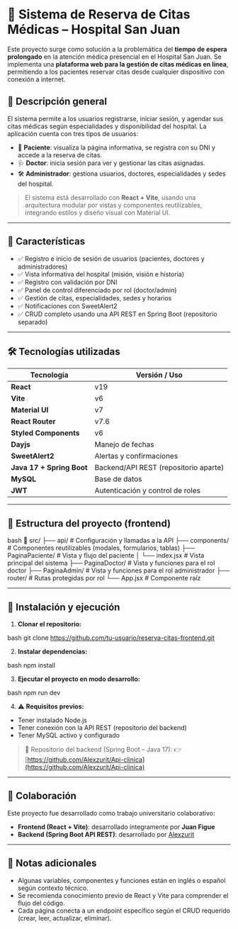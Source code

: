 # 🏥 Sistema de Reserva de Citas Médicas – Hospital San Juan

Este proyecto surge como solución a la problemática del **tiempo de espera prolongado** en la atención médica presencial en el Hospital San Juan. Se implementa una **plataforma web para la gestión de citas médicas en línea**, permitiendo a los pacientes reservar citas desde cualquier dispositivo con conexión a internet.

## 📌 Descripción general

El sistema permite a los usuarios registrarse, iniciar sesión, y agendar sus citas médicas según especialidades y disponibilidad del hospital. La aplicación cuenta con tres tipos de usuarios:

* 👤 **Paciente**: visualiza la página informativa, se registra con su DNI y accede a la reserva de citas.
* 🩺 **Doctor**: inicia sesión para ver y gestionar las citas asignadas.
* 🛠️ **Administrador**: gestiona usuarios, doctores, especialidades y sedes del hospital.

> El sistema está desarrollado con **React + Vite**, usando una arquitectura modular por vistas y componentes reutilizables, integrando estilos y diseño visual con Material UI.

---

## 🧩 Características

* ✅ Registro e inicio de sesión de usuarios (pacientes, doctores y administradores)
* ✅ Vista informativa del hospital (misión, visión e historia)
* ✅ Registro con validación por DNI
* ✅ Panel de control diferenciado por rol (doctor/admin)
* ✅ Gestión de citas, especialidades, sedes y horarios
* ✅ Notificaciones con SweetAlert2
* ✅ CRUD completo usando una API REST en Spring Boot (repositorio separado)

---

## 🛠️ Tecnologías utilizadas

| Tecnología                | Versión / Uso                         |
| ------------------------- | ------------------------------------- |
| **React**                 | v19                                   |
| **Vite**                  | v6                                    |
| **Material UI**           | v7                                    |
| **React Router**          | v7.6                                  |
| **Styled Components**     | v6                                    |
| **Dayjs**                 | Manejo de fechas                      |
| **SweetAlert2**           | Alertas y confirmaciones              |
| **Java 17 + Spring Boot** | Backend/API REST (repositorio aparte) |
| **MySQL**                 | Base de datos                         |
| **JWT**                   | Autenticación y control de roles      |

---

## 📂 Estructura del proyecto (frontend)

bash
📁 src/
├── api/                # Configuración y llamadas a la API
├── components/         # Componentes reutilizables (modales, formularios, tablas)
├── PaginaPaciente/     # Vista y flujo del paciente
│   └── index.jsx       # Vista principal del sistema
├── PaginaDoctor/       # Vista y funciones para el rol doctor
├── PaginaAdmin/        # Vista y funciones para el rol administrador
├── router/             # Rutas protegidas por rol
└── App.jsx             # Componente raíz


---

## 🚀 Instalación y ejecución

1. **Clonar el repositorio:**

bash
git clone https://github.com/tu-usuario/reserva-citas-frontend.git


2. **Instalar dependencias:**

bash
npm install


3. **Ejecutar el proyecto en modo desarrollo:**

bash
npm run dev


4. ⚠️ **Requisitos previos:**

* Tener instalado Node.js
* Tener conexión con la API REST (repositorio del backend)
* Tener MySQL activo y configurado

> 🔗 Repositorio del backend (Spring Boot – Java 17):
> 👉 [https://github.com/Alexzurit/Api-clinica](https://github.com/Alexzurit/Api-clinica)

---

## 🙌 Colaboración

Este proyecto fue desarrollado como trabajo universitario colaborativo:

* **Frontend (React + Vite)**: desarrollado íntegramente por **Juan Figue**
* **Backend (Spring Boot API REST)**: desarrollado por [Alexzurit](https://github.com/Alexzurit)

---

## 📄 Notas adicionales

* Algunas variables, componentes y funciones están en inglés o español según contexto técnico.
* Se recomienda conocimiento previo de React y Vite para comprender el flujo del código.
* Cada página conecta a un endpoint específico según el CRUD requerido (crear, leer, actualizar, eliminar).

